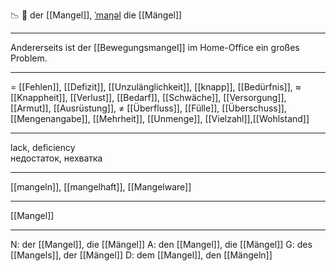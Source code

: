 📉 🔵 der [[Mangel]], [ˈmaŋəl](https://youglish.com/pronounce/Mangel/german)
die [[Mängel]]

---
Andererseits ist der [[Bewegungsmangel]] im Home-Office ein großes Problem.

---
= [[Fehlen]], [[Defizit]], [[Unzulänglichkeit]],  [[knapp]], [[Bedürfnis]],
≈ [[Knappheit]], [[Verlust]], [[Bedarf]], [[Schwäche]], [[Versorgung]], [[Armut]], [[Ausrüstung]],
≠ [[Überfluss]], [[Fülle]], [[Überschuss]], [[Mengenangabe]], [[Mehrheit]], [[Unmenge]], [[Vielzahl]],[[Wohlstand]]


---
lack, deficiency  
недостаток, нехватка

---
[[mangeln]], [[mangelhaft]], [[Mangelware]]

---
[[Mangel]]


---
N: der [[Mangel]], die [[Mängel]]
A: den [[Mangel]], die [[Mängel]]
G: des [[Mangels]], der [[Mängel]]
D: dem [[Mangel]], den [[Mängeln]]

